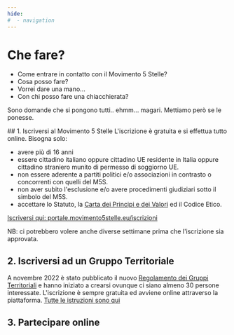 ```yaml
---
hide:
#  - navigation
---
```

# Che fare?

- Come entrare in contatto con il Movimento 5 Stelle?
- Cosa posso fare?
- Vorrei dare una mano...
- Con chi posso fare una chiacchierata?

Sono domande che si pongono tutti.. ehmm... magari. Mettiamo però se le ponesse.


## 1. Iscriversi al Movimento 5 Stelle
L'iscrizione è gratuita e si effettua tutto online.
Bisogna solo: 

- avere più di 16 anni
- essere cittadino italiano oppure cittadino UE residente in Italia oppure cittadino straniero munito di permesso di soggiorno UE.
- non essere aderente a partiti politici e/o associazioni in contrasto o concorrenti con quelli del M5S.
- non aver subito l'esclusione e/o avere procedimenti giudiziari sotto il simbolo del M5S.
- accettare lo Statuto, la [Carta dei Principi e dei Valori](m5s/statuto/2_carta-valori.md) ed il Codice Etico.

[Iscriversi qui: portale.movimento5stelle.eu/iscrizioni](https://portale.movimento5stelle.eu/iscrizioni)

NB: ci potrebbero volere anche diverse settimane prima che l'iscrizione sia approvata.

## 2. Iscriversi ad un Gruppo Territoriale
A novembre 2022 è stato pubblicato il nuovo [Regolamento dei Gruppi Territoriali](m5s/regolamento-gruppi-territoriali.md) e hanno iniziato a crearsi ovunque ci siano almeno 30 persone interessate. L'iscrizione è sempre gratuita ed avviene online attraverso la piattaforma. [Tutte le istruzioni sono qui](https://www.movimento5stelle.eu/nascono-i-gruppi-territoriali-del-movimento-5-stelle-aderisci-anche-tu/)

## 3. Partecipare online

